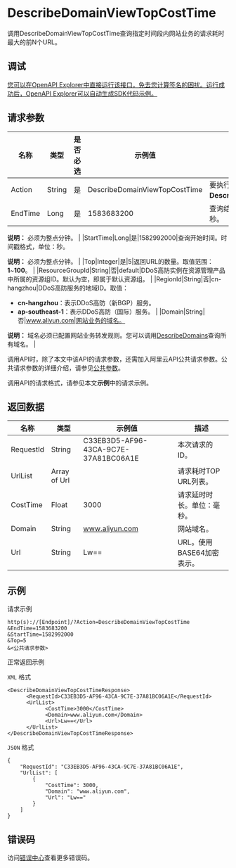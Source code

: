 # DescribeDomainViewTopCostTime

调用DescribeDomainViewTopCostTime查询指定时间段内网站业务的请求耗时最大的前N个URL。

## 调试

[您可以在OpenAPI Explorer中直接运行该接口，免去您计算签名的困扰。运行成功后，OpenAPI Explorer可以自动生成SDK代码示例。](https://api.aliyun.com/#product=ddoscoo&api=DescribeDomainViewTopCostTime&type=RPC&version=2020-01-01)

## 请求参数

|名称|类型|是否必选|示例值|描述|
|--|--|----|---|--|
|Action|String|是|DescribeDomainViewTopCostTime|要执行的操作。取值：**DescribeDomainViewTopCostTime**。 |
|EndTime|Long|是|1583683200|查询结束时间。时间戳格式，单位：秒。

 **说明：** 必须为整点分钟。 |
|StartTime|Long|是|1582992000|查询开始时间。时间戳格式，单位：秒。

 **说明：** 必须为整点分钟。 |
|Top|Integer|是|5|返回URL的数量。取值范围：**1**~**100**。 |
|ResourceGroupId|String|否|default|DDoS高防实例在资源管理产品中所属的资源组ID。默认为空，即属于默认资源组。 |
|RegionId|String|否|cn-hangzhou|DDoS高防服务的地域ID。取值：

 -   **cn-hangzhou**：表示DDoS高防（新BGP）服务。
-   **ap-southeast-1**：表示DDoS高防（国际）服务。 |
|Domain|String|否|www.aliyun.com|网站业务的域名。

 **说明：** 域名必须已配置网站业务转发规则。您可以调用[DescribeDomains](~~91724~~)查询所有域名。 |

调用API时，除了本文中该API的请求参数，还需加入阿里云API公共请求参数。公共请求参数的详细介绍，请参见[公共参数](~~157269~~)。

调用API的请求格式，请参见本文**示例**中的请求示例。

## 返回数据

|名称|类型|示例值|描述|
|--|--|---|--|
|RequestId|String|C33EB3D5-AF96-43CA-9C7E-37A81BC06A1E|本次请求的ID。 |
|UrlList|Array of Url| |请求耗时TOP URL列表。 |
|CostTime|Float|3000|请求延时时长。单位：毫秒。 |
|Domain|String|www.aliyun.com|网站域名。 |
|Url|String|Lw==|URL。使用BASE64加密表示。 |

## 示例

请求示例

```
http(s)://[Endpoint]/?Action=DescribeDomainViewTopCostTime
&EndTime=1583683200
&StartTime=1582992000
&Top=5
&<公共请求参数>
```

正常返回示例

`XML` 格式

```
<DescribeDomainViewTopCostTimeResponse>
	  <RequestId>C33EB3D5-AF96-43CA-9C7E-37A81BC06A1E</RequestId>
	  <UrlList>
		    <CostTime>3000</CostTime>
		    <Domain>www.aliyun.com</Domain>
		    <Url>Lw==</Url>
	  </UrlList>
</DescribeDomainViewTopCostTimeResponse>
```

`JSON` 格式

```
{
    "RequestId": "C33EB3D5-AF96-43CA-9C7E-37A81BC06A1E",
    "UrlList": [
        {
            "CostTime": 3000,
            "Domain": "www.aliyun.com",
            "Url": "Lw=="
        }
    ]
}
```

## 错误码

访问[错误中心](https://error-center.alibabacloud.com/status/product/ddoscoo)查看更多错误码。

